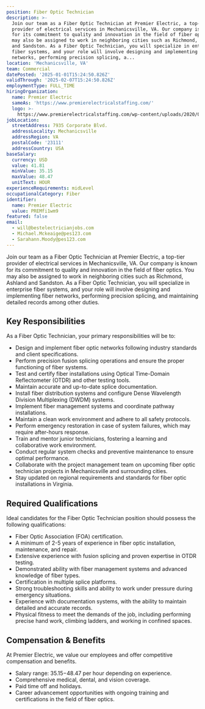 ```yaml
---
position: Fiber Optic Technician
description: >-
  Join our team as a Fiber Optic Technician at Premier Electric, a top-tier
  provider of electrical services in Mechanicsville, VA. Our company is known
  for its commitment to quality and innovation in the field of fiber optics. You
  may also be assigned to work in neighboring cities such as Richmond, Ashland
  and Sandston. As a Fiber Optic Technician, you will specialize in enterprise
  fiber systems, and your role will involve designing and implementing fiber
  networks, performing precision splicing, a...
location: 'Mechanicsville, VA'
team: Commercial
datePosted: '2025-01-01T15:24:50.826Z'
validThrough: '2025-02-07T15:24:50.826Z'
employmentType: FULL_TIME
hiringOrganization:
  name: Premier Electric
  sameAs: 'https://www.premierelectricalstaffing.com/'
  logo: >-
    https://www.premierelectricalstaffing.com/wp-content/uploads/2020/05/Premier-Electrical-Staffing-logo.png
jobLocation:
  streetAddress: 7935 Corporate Blvd.
  addressLocality: Mechanicsville
  addressRegion: VA
  postalCode: '23111'
  addressCountry: USA
baseSalary:
  currency: USD
  value: 41.81
  minValue: 35.15
  maxValue: 48.47
  unitText: HOUR
experienceRequirements: midLevel
occupationalCategory: Fiber
identifier:
  name: Premier Electric
  value: PREMfi1wm9
featured: false
email:
  - will@bestelectricianjobs.com
  - Michael.Mckeaige@pes123.com
  - Sarahann.Moody@pes123.com
---
```




Join our team as a Fiber Optic Technician at Premier Electric, a top-tier provider of electrical services in Mechanicsville, VA. Our company is known for its commitment to quality and innovation in the field of fiber optics. You may also be assigned to work in neighboring cities such as Richmond, Ashland and Sandston. As a Fiber Optic Technician, you will specialize in enterprise fiber systems, and your role will involve designing and implementing fiber networks, performing precision splicing, and maintaining detailed records among other duties. 

## Key Responsibilities
As a Fiber Optic Technician, your primary responsibilities will be to:

- Design and implement fiber optic networks following industry standards and client specifications.
- Perform precision fusion splicing operations and ensure the proper functioning of fiber systems.
- Test and certify fiber installations using Optical Time-Domain Reflectometer (OTDR) and other testing tools.
- Maintain accurate and up-to-date splice documentation.
- Install fiber distribution systems and configure Dense Wavelength Division Multiplexing (DWDM) systems.
- Implement fiber management systems and coordinate pathway installations.
- Maintain a clean work environment and adhere to all safety protocols.
- Perform emergency restoration in case of system failures, which may require after-hours response.
- Train and mentor junior technicians, fostering a learning and collaborative work environment.
- Conduct regular system checks and preventive maintenance to ensure optimal performance.
- Collaborate with the project management team on upcoming fiber optic technician projects in Mechanicsville and surrounding cities.
- Stay updated on regional requirements and standards for fiber optic installations in Virginia.

## Required Qualifications
Ideal candidates for the Fiber Optic Technician position should possess the following qualifications:

- Fiber Optic Association (FOA) certification.
- A minimum of 2-5 years of experience in fiber optic installation, maintenance, and repair.
- Extensive experience with fusion splicing and proven expertise in OTDR testing.
- Demonstrated ability with fiber management systems and advanced knowledge of fiber types.
- Certification in multiple splice platforms.
- Strong troubleshooting skills and ability to work under pressure during emergency situations.
- Experience with documentation systems, with the ability to maintain detailed and accurate records.
- Physical fitness to meet the demands of the job, including performing precise hand work, climbing ladders, and working in confined spaces.

## Compensation & Benefits
At Premier Electric, we value our employees and offer competitive compensation and benefits. 

- Salary range: $35.15-$48.47 per hour depending on experience.
- Comprehensive medical, dental, and vision coverage.
- Paid time off and holidays.
- Career advancement opportunities with ongoing training and certifications in the field of fiber optics.